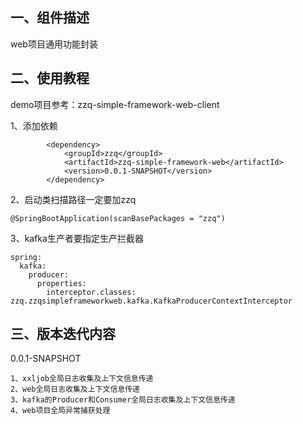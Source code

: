 ## 一、组件描述
web项目通用功能封装
## 二、使用教程
demo项目参考：zzq-simple-framework-web-client

1、添加依赖
```
        <dependency>
            <groupId>zzq</groupId>
            <artifactId>zzq-simple-framework-web</artifactId>
            <version>0.0.1-SNAPSHOT</version>
        </dependency> 
```
2、启动类扫描路径一定要加zzq
```
@SpringBootApplication(scanBasePackages = "zzq")
```
3、kafka生产者要指定生产拦截器
```
spring:
  kafka:
    producer:
      properties:
        interceptor.classes: zzq.zzqsimpleframeworkweb.kafka.KafkaProducerContextInterceptor
```

## 三、版本迭代内容
0.0.1-SNAPSHOT
```
1、xxljob全局日志收集及上下文信息传递
2、web全局日志收集及上下文信息传递
3、kafka的Producer和Consumer全局日志收集及上下文信息传递
4、web项目全局异常捕获处理
```



